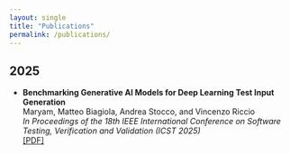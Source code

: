 ```yaml
---
layout: single
title: "Publications"
permalink: /publications/
---
```


## 2025
* **Benchmarking Generative AI Models for Deep Learning Test Input Generation**  
   Maryam, Matteo Biagiola, Andrea Stocco, and Vincenzo Riccio  
  *In Proceedings of the 18th IEEE International Conference on Software Testing, Verification and Validation (ICST 2025)*  
  [\[PDF\]](/assets/pdf/ICST2025.pdf)
